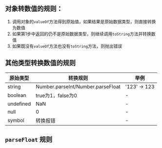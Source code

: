 ## 对象转数值的规则：
1. 调用对象的`valueOf`方法得到原始值，如果结果是原始数据类型，则直接转换为数值
2. 如果第1步中返回的仍不是原始数据类型，则继续调用`toString`方法并转换数值
3. 如果既没有`valueOf`方法也没有`toString`方法，则抛出错误



## 其他类型转换数值的规则
|原始类型|转换规则|举例|
| ----- | ----- | ----- |
|string|Number.parseInt/Number.parseFloat|'123' -> 123|
|boolean|true为1，false为0|\-|
|undefined|NaN|\-|
|null|0|\-|
|symbol|转换报错|\-|

## `parseFloat` 规则
